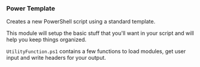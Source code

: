 ### Power Template 
  
Creates a new PowerShell script using a standard template. 

This module will setup the basic stuff that you'll want in your script and will help you keep things organized. 

`UtilityFunction.ps1` contains a few functions to load modules, get user input and write headers for your output. 